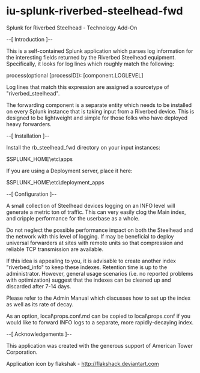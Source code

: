 iu-splunk-riverbed-steelhead-fwd
================================

Splunk for Riverbed Steelhead - Technology Add-On

--[ Introduction ]--

This is a self-contained Splunk application which parses log information for the interesting fields returned by the Riverbed Steelhead equipment.  Specifically, it looks for log lines which roughly match the following:

process(optional [processID]): [component.LOGLEVEL]

Log lines that match this expression are assigned a sourcetype of "riverbed_steelhead".

The forwarding component is a separate entity which needs to be installed on every Splunk instance that is taking input from a Riverbed device.  This is designed to be lightweight and simple for those folks who have deployed heavy forwarders.


--[ Installation ]--

Install the rb_steelhead_fwd directory on your input instances:

$SPLUNK_HOME\etc\apps

If you are using a Deployment server, place it here:

$SPLUNK_HOME\etc\deployment_apps


--[ Configuration ]--

A small collection of Steelhead devices logging on an INFO level will generate a metric ton of traffic.  This can very easily clog the Main index, and cripple performance for the userbase as a whole.

Do not neglect the possible performance impact on both the Steelhead and the network with this level of logging.  If may be beneficial to deploy universal forwarders at sites with remote units so that compression and reliable TCP transmission are available.

If this idea is appealing to you, it is advisable to create another index "riverbed_info" to keep these indexes.  Retention time is up to the administrator.  However, general usage scenarios (i.e. no reported problems with optimization) suggest that the indexes can be cleaned up and discarded after 7-14 days.

Please refer to the Admin Manual which discusses how to set up the index as well as its rate of decay.

As an option, local\props.conf.md can be copied to local\props.conf if you would like to forward INFO logs to a separate, more rapidly-decaying index.


--[ Acknowledgements ]--

This application was created with the generous support of American Tower Corporation.

Application icon by flakshak - http://flakshack.deviantart.com